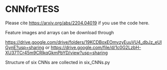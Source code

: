 # CNNforTESS
Please cite https://arxiv.org/abs/2204.04019 if you use the code here.

Feature images and arrays can be download through 

https://drive.google.com/drive/folders/19KCDBoxEOmvzyEuuVU4_dbJz_eUlGynE?usp=sharing
or
https://drive.google.com/file/d/1c0G2LzbH-XU37TCr45m9CRlkqGkmPbYD/view?usp=sharing



Structure of six CNNs are collected in six_CNNs.py
